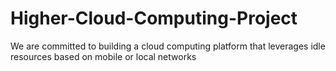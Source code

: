 # Higher-Cloud-Computing-Project
We are committed to building a cloud computing platform that leverages idle resources based on mobile or local networks
